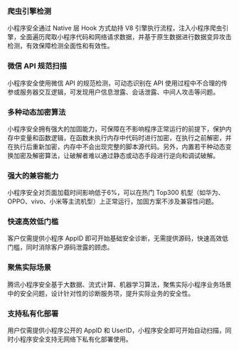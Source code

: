 
### 爬虫引擎检测
小程序安全通过 Native 层 Hook 方式劫持 V8 引擎执行流程，注入小程序爬虫引擎，全面遍历爬取小程序代码和网络请求数据，并基于原生数据进行数据变异攻击检测，有效保障检测全面性和有效性。

### 微信 API 规范扫描
小程序安全使用微信 API 的规范检测，可动态识别在 API 使用过程中不合理的传参或服务器交互逻辑，可发现用户信息泄露、会话泄露、中间人攻击等问题。

### 多种动态加密算法
小程序安全拥有强大的加固能力，可保障在不影响程序正常运行的前提下，保护内存中变量和函数逻辑，在函数未执行内存中代码时进行加密，在执行之前解密，并在执行后重新加密，内存中不会出现完整的脚本源代码。另外，内置若干种动态变换加密及解密算法，让破解者难以通过静态或动态手段进行逆向和调试破解。

### 强大的兼容能力
小程序安全对页面加载时间影响低于6%，可以在热门 Top300 机型（如华为、OPPO、vivo、小米等主流机型）上正常运行，加固方案不涉及兼容性问题。

### 快速高效低门槛
客户仅需提供小程序 AppID 即可开始基础安全诊断，无需提供源码，快速高效低门槛，同时消除客户源码泄露的顾虑。

### 聚焦实际场景
腾讯小程序安全基于大数据、流式计算、机器学习算法，聚焦实际小程序业务场景中的安全问题，设计针对性的诊断服务项，提升实际业务的安全性。   

### 支持私有化部署
用户仅需提供小程序公开的 AppID 和 UserID，小程序安全即可开始自动扫描，同时小程序安全支持无网络下私有化部署使用。
